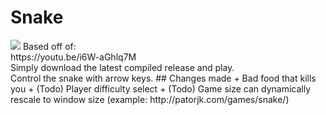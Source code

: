 # Snake
<img src="https://doctard.s-ul.eu/F2Y1QVVX">
Based off of:<br/>
https://youtu.be/i6W-aGhlq7M <br/>
Simply download the latest compiled release and play.<br/>
Control the snake with arrow keys.
## Changes made
+ Bad food that kills you
+ (Todo) Player difficulty select
+ (Todo) Game size can dynamically rescale to window size (example: http://patorjk.com/games/snake/)
